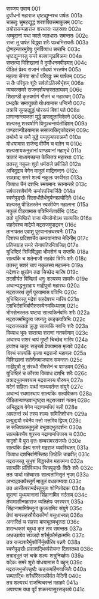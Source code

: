 सञ्जय उवाच	001  
दुर्योधनो महाराज धृष्टद्युम्नश्च पार्षतः	001a  
चक्रतुः सुमहद्युद्धं शरशक्तिसमाकुलम्	001c  
तयोरासन्महाराज शरधाराः सहस्रशः	002a  
अम्बुदानां यथा काले जलधाराः समन्ततः	002c  
राजा तु पार्षतं विद्ध्वा शरैः पञ्चभिरायसैः	003a  
द्रोणहन्तारमुग्रेषुः पुनर्विव्याध सप्तभिः	003c  
धृष्टद्युम्नस्तु समरे बलवान्दृढविक्रमः	004a  
सप्तत्या विशिखानां वै दुर्योधनमपीडयत्	004c  
पीडितं प्रेक्ष्य राजानं सोदर्या भरतर्षभ	005a  
महत्या सेनया सार्धं परिवव्रुः स्म पार्षतम्	005c  
स तैः परिवृतः शूरैः सर्वतोऽतिरथैर्भृशम्	006a  
व्यचरत्समरे राजन्दर्शयन्हस्तलाघवम्	006c  
शिखण्डी कृतवर्माणं गौतमं च महारथम्	007a  
प्रभद्रकैः समायुक्तो योधयामास धन्विनौ	007c  
तत्रापि सुमहद्युद्धं घोररूपं विशां पते	008a  
प्राणान्सन्त्यजतां युद्धे प्राणद्यूताभिदेवने	008c  
शल्यस्तु शरवर्षाणि विमुञ्चन्सर्वतोदिशम्	009a  
पाण्डवान्पीडयामास ससात्यकिवृकोदरान्	009c  
तथोभौ च यमौ युद्धे यमतुल्यपराक्रमौ	010a  
योधयामास राजेन्द्र वीर्येण च बलेन च	010c  
शल्यसायकनुन्नानां पाण्डवानां महामृधे	011a  
त्रातारं नाध्यगच्छन्त केचित्तत्र महारथाः	011c  
ततस्तु नकुलः शूरो धर्मराजे प्रपीडिते	012a  
अभिदुद्राव वेगेन मातुलं माद्रिनन्दनः	012c  
सञ्छाद्य समरे शल्यं नकुलः परवीरहा	013a  
विव्याध चैनं दशभिः स्मयमानः स्तनान्तरे	013c  
सर्वपारशवैर्बाणैः कर्मारपरिमार्जितैः	014a  
स्वर्णपुङ्खैः शिलाधौतैर्धनुर्यन्त्रप्रचोदितैः	014c  
शल्यस्तु पीडितस्तेन स्वस्रीयेण महात्मना	015a  
नकुलं पीडयामास पत्रिभिर्नतपर्वभिः	015c  
ततो युधिष्ठिरो राजा भीमसेनोऽथ सात्यकिः	016a  
सहदेवश्च माद्रेयो मद्रराजमुपाद्रवन्	016c  
तानापतत एवाशु पूरयानान्रथस्वनैः	017a  
दिशश्च प्रदिशश्चैव कम्पयानांश्च मेदिनीम्	017c  
प्रतिजग्राह समरे सेनापतिरमित्रजित्	017e  
युधिष्ठिरं त्रिभिर्विद्ध्वा भीमसेनं च सप्तभिः	018a  
सात्यकिं च शतेनाजौ सहदेवं त्रिभिः शरैः	018c  
ततस्तु सशरं चापं नकुलस्य महात्मनः	019a  
मद्रेश्वरः क्षुरप्रेण तदा चिच्छेद मारिष	019c  
तदशीर्यत विच्छिन्नं धनुः शल्यस्य सायकैः	019e  
अथान्यद्धनुरादाय माद्रीपुत्रो महारथः	020a  
मद्रराजरथं तूर्णं पूरयामास पत्रिभिः	020c  
युधिष्ठिरस्तु मद्रेशं सहदेवश्च मारिष	021a  
दशभिर्दशभिर्बाणैरुरस्येनमविध्यताम्	021c  
भीमसेनस्ततः षष्ट्या सात्यकिर्नवभिः शरैः	022a  
मद्रराजमभिद्रुत्य जघ्नतुः कङ्कपत्रिभिः	022c  
मद्रराजस्ततः क्रुद्धः सात्यकिं नवभिः शरैः	023a  
विव्याध भूयः सप्तत्या शराणां नतपर्वणाम्	023c  
अथास्य सशरं चापं मुष्टौ चिच्छेद मारिष	024a  
हयांश्च चतुरः सङ्ख्ये प्रेषयामास मृत्यवे	024c  
विरथं सात्यकिं कृत्वा मद्रराजो महाबलः	025a  
विशिखानां शतेनैनमाजघान समन्ततः	025c  
माद्रीपुत्रौ तु संरब्धौ भीमसेनं च पाण्डवम्	026a  
युधिष्ठिरं च कौरव्य विव्याध दशभिः शरैः	026c  
तत्राद्भुतमपश्याम मद्रराजस्य पौरुषम्	027a  
यदेनं सहिताः पार्था नाभ्यवर्तन्त संयुगे	027c  
अथान्यं रथमास्थाय सात्यकिः सत्यविक्रमः	028a  
पीडितान्पाण्डवान्दृष्ट्वा मद्रराजवशं गतान्	028c  
अभिदुद्राव वेगेन मद्राणामधिपं बली	028e  
आपतन्तं रथं तस्य शल्यः समितिशोभनः	029a  
प्रत्युद्ययौ रथेनैव मत्तो मत्तमिव द्विपम्	029c  
स सन्निपातस्तुमुलो बभूवाद्भुतदर्शनः	030a  
सात्यकेश्चैव शूरस्य मद्राणामधिपस्य च	030c  
यादृशो वै पुरा वृत्तः शम्बरामरराजयोः	030e  
सात्यकिः प्रेक्ष्य समरे मद्रराजं व्यवस्थितम्	031a  
विव्याध दशभिर्बाणैस्तिष्ठ तिष्ठेति चाब्रवीत्	031c  
मद्रराजस्तु सुभृशं विद्धस्तेन महात्मना	032a  
सात्यकिं प्रतिविव्याध चित्रपुङ्खैः शितैः शरैः	032c  
ततः पार्था महेष्वासाः सात्वताभिसृतं नृपम्	033a  
अभ्यद्रवन्रथैस्तूर्णं मातुलं वधकाम्यया	033c  
तत आसीत्परामर्दस्तुमुलः शोणितोदकः	034a  
शूराणां युध्यमानानां सिंहानामिव नर्दताम्	034c  
तेषामासीन्महाराज व्यतिक्षेपः परस्परम्	035a  
सिंहानामामिषेप्सूनां कूजतामिव संयुगे	035c  
तेषां बाणसहस्रौघैराकीर्णा वसुधाभवत्	036a  
अन्तरिक्षं च सहसा बाणभूतमभूत्तदा	036c  
शरान्धकारं बहुधा कृतं तत्र समन्ततः	037a  
अभ्रच्छायेव सञ्जज्ञे शरैर्मुक्तैर्महात्मभिः	037c  
तत्र राजञ्शरैर्मुक्तैर्निर्मुक्तैरिव पन्नगैः	038a  
स्वर्णपुङ्खैः प्रकाशद्भिर्व्यरोचन्त दिशस्तथा	038c  
तत्राद्भुतं परं चक्रे शल्यः शत्रुनिबर्हणः	039a  
यदेकः समरे शूरो योधयामास वै बहून्	039c  
मद्रराजभुजोत्सृष्टैः कङ्कबर्हिणवाजितैः	040a  
सम्पतद्भिः शरैर्घोरैरवाकीर्यत मेदिनी	040c  
तत्र शल्यरथं राजन्विचरन्तं महाहवे	041a  
अपश्याम यथा पूर्वं शक्रस्यासुरसङ्क्षये	041c  
